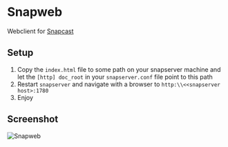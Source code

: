 # Snapweb

Webclient for [Snapcast](https://github.com/badaix/snapcast)

## Setup
1. Copy the `index.html` file to some path on your snapserver machine and let the `[http] doc_root` in your `snapserver.conf` file point to this path
2. Restart `snapserver` and navigate with a browser to `http:\\<<snapserver host>:1780`
3. Enjoy

## Screenshot

![Snapweb](https://raw.githubusercontent.com/badaix/snapweb/master/snapweb.png)

